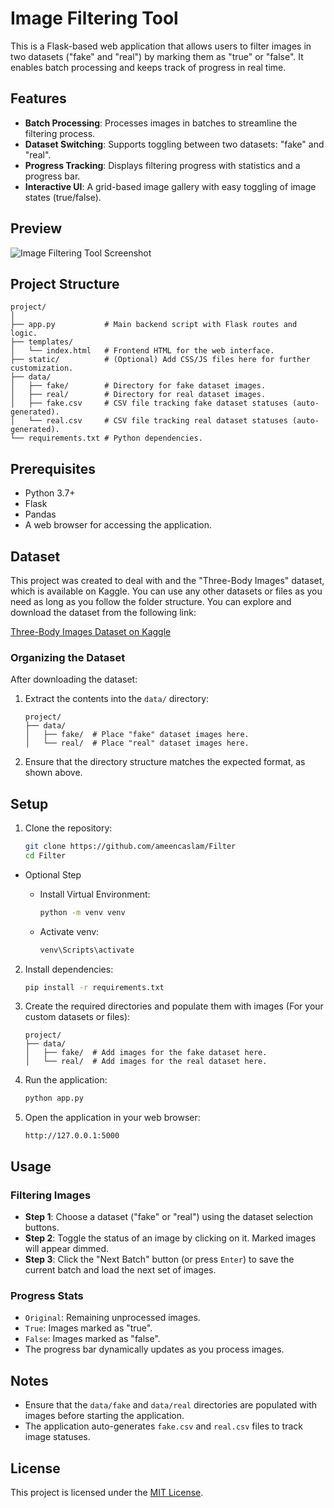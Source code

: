 
# Image Filtering Tool

This is a Flask-based web application that allows users to filter images in two datasets ("fake" and "real") by marking them as "true" or "false". It enables batch processing and keeps track of progress in real time. 

## Features

- **Batch Processing**: Processes images in batches to streamline the filtering process.
- **Dataset Switching**: Supports toggling between two datasets: "fake" and "real".
- **Progress Tracking**: Displays filtering progress with statistics and a progress bar.
- **Interactive UI**: A grid-based image gallery with easy toggling of image states (true/false).

## Preview

![Image Filtering Tool Screenshot](https://i.postimg.cc/5NvH4JGf/Screenshot-20241122-120055.png)

## Project Structure

```plaintext
project/
│
├── app.py           # Main backend script with Flask routes and logic.
├── templates/
│   └── index.html   # Frontend HTML for the web interface.
├── static/          # (Optional) Add CSS/JS files here for further customization.
├── data/
│   ├── fake/        # Directory for fake dataset images.
│   ├── real/        # Directory for real dataset images.
│   ├── fake.csv     # CSV file tracking fake dataset statuses (auto-generated).
│   └── real.csv     # CSV file tracking real dataset statuses (auto-generated).
└── requirements.txt # Python dependencies.
```

## Prerequisites

- Python 3.7+
- Flask
- Pandas
- A web browser for accessing the application.

## Dataset

This project was created to deal with and the "Three-Body Images" dataset, which is available on Kaggle. You can use any other datasets or files as you need as long as you follow the folder structure. You can explore and download the dataset from the following link:

[Three-Body Images Dataset on Kaggle](https://www.kaggle.com/datasets/ameencaslam/three-body-images)

### Organizing the Dataset

After downloading the dataset:
1. Extract the contents into the `data/` directory:
    ```
    project/
    ├── data/
    │   ├── fake/  # Place "fake" dataset images here.
    │   └── real/  # Place "real" dataset images here.
    ```
2. Ensure that the directory structure matches the expected format, as shown above.



## Setup

1. Clone the repository:
    ```bash
    git clone https://github.com/ameencaslam/Filter
    cd Filter
    ```

- Optional Step
 
  - Install Virtual Environment:
    ```bash
    python -m venv venv
    ```
  - Activate venv:
    ```bash
    venv\Scripts\activate
    ```

2. Install dependencies:
    ```bash
    pip install -r requirements.txt
    ```

3. Create the required directories and populate them with images (For your custom datasets or files):
    ```plaintext
    project/
    ├── data/
    │   ├── fake/  # Add images for the fake dataset here.
    │   └── real/  # Add images for the real dataset here.
    ```

4. Run the application:
    ```bash
    python app.py
    ```

5. Open the application in your web browser:
    ```plaintext
    http://127.0.0.1:5000
    ```

## Usage

### Filtering Images
- **Step 1**: Choose a dataset ("fake" or "real") using the dataset selection buttons.
- **Step 2**: Toggle the status of an image by clicking on it. Marked images will appear dimmed.
- **Step 3**: Click the "Next Batch" button (or press `Enter`) to save the current batch and load the next set of images.

### Progress Stats
- `Original`: Remaining unprocessed images.
- `True`: Images marked as "true".
- `False`: Images marked as "false".
- The progress bar dynamically updates as you process images.

## Notes

- Ensure that the `data/fake` and `data/real` directories are populated with images before starting the application.
- The application auto-generates `fake.csv` and `real.csv` files to track image statuses.

## License

This project is licensed under the [MIT License](LICENSE).

